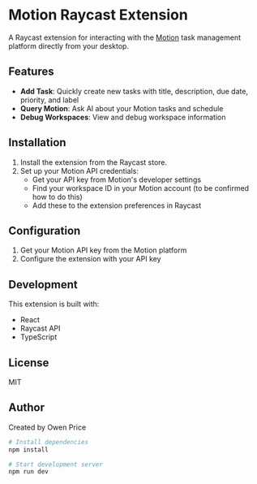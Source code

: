 # Motion Raycast Extension

A Raycast extension for interacting with the [Motion](https://www.usemotion.com/) task management platform directly from your desktop.

## Features

- **Add Task**: Quickly create new tasks with title, description, due date, priority, and label
- **Query Motion**: Ask AI about your Motion tasks and schedule
- **Debug Workspaces**: View and debug workspace information

## Installation

1. Install the extension from the Raycast store.
2. Set up your Motion API credentials:
   - Get your API key from Motion's developer settings
   - Find your workspace ID in your Motion account (to be confirmed how to do this)
   - Add these to the extension preferences in Raycast

## Configuration

1. Get your Motion API key from the Motion platform
2. Configure the extension with your API key

## Development

This extension is built with:
- React
- Raycast API
- TypeScript

## License

MIT

## Author

Created by Owen Price

```bash
# Install dependencies
npm install

# Start development server
npm run dev
```
